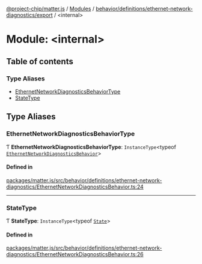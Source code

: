 [@project-chip/matter.js](../README.md) / [Modules](../modules.md) / [behavior/definitions/ethernet-network-diagnostics/export](behavior_definitions_ethernet_network_diagnostics_export.md) / \<internal\>

# Module: \<internal\>

## Table of contents

### Type Aliases

- [EthernetNetworkDiagnosticsBehaviorType](behavior_definitions_ethernet_network_diagnostics_export._internal_.md#ethernetnetworkdiagnosticsbehaviortype)
- [StateType](behavior_definitions_ethernet_network_diagnostics_export._internal_.md#statetype)

## Type Aliases

### EthernetNetworkDiagnosticsBehaviorType

Ƭ **EthernetNetworkDiagnosticsBehaviorType**: `InstanceType`\<typeof [`EthernetNetworkDiagnosticsBehavior`](behavior_definitions_ethernet_network_diagnostics_export.md#ethernetnetworkdiagnosticsbehavior)\>

#### Defined in

[packages/matter.js/src/behavior/definitions/ethernet-network-diagnostics/EthernetNetworkDiagnosticsBehavior.ts:24](https://github.com/project-chip/matter.js/blob/2d9f2165d2672864fda3496a6d0d5f93597f82c6/packages/matter.js/src/behavior/definitions/ethernet-network-diagnostics/EthernetNetworkDiagnosticsBehavior.ts#L24)

___

### StateType

Ƭ **StateType**: `InstanceType`\<typeof [`State`](../classes/behavior_definitions_ethernet_network_diagnostics_export.EthernetNetworkDiagnosticsServer.md#state-1)\>

#### Defined in

[packages/matter.js/src/behavior/definitions/ethernet-network-diagnostics/EthernetNetworkDiagnosticsBehavior.ts:26](https://github.com/project-chip/matter.js/blob/2d9f2165d2672864fda3496a6d0d5f93597f82c6/packages/matter.js/src/behavior/definitions/ethernet-network-diagnostics/EthernetNetworkDiagnosticsBehavior.ts#L26)
